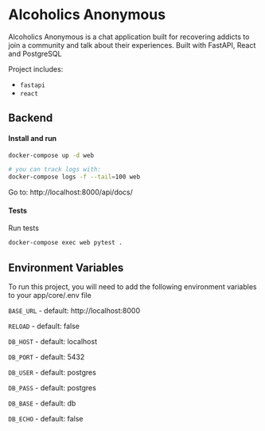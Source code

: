 # Alcoholics Anonymous

Alcoholics Anonymous is a chat application built for recovering addicts to join a community and talk about their experiences. Built with FastAPI, React and PostgreSQL

Project includes:

-   `fastapi`
-   `react`

##


## Backend 

#### Install and run

```bash
docker-compose up -d web

# you can track logs with:
docker-compose logs -f --tail=100 web
```

Go to: http://localhost:8000/api/docs/


#### Tests

Run tests

```bash
docker-compose exec web pytest .
```


## Environment Variables

To run this project, you will need to add the following environment variables to your app/core/.env file

`BASE_URL` - default: http://localhost:8000

`RELOAD` - default: false

`DB_HOST` - default: localhost

`DB_PORT` - default: 5432

`DB_USER` - default: postgres

`DB_PASS` - default: postgres

`DB_BASE` - default: db

`DB_ECHO` - default: false
